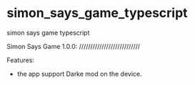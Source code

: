 # simon_says_game_typescript

simon says game typescript

Simon Says Game 1.0.0:
///////////////////////////

Features:

- the app support Darke mod on the device.
